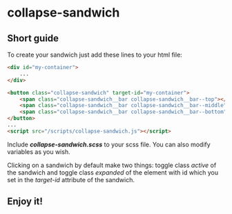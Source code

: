 # collapse-sandwich

## Short guide
To create your sandwich just add these lines to your html file:

```HTML
<div id="my-container">
    ...
</div>

<button class="collapse-sandwich" target-id="my-container">
    <span class="collapse-sandwich__bar collapse-sandwich__bar--top"></span>
    <span class="collapse-sandwich__bar collapse-sandwich__bar--middle"></span>
    <span class="collapse-sandwich__bar collapse-sandwich__bar--bottom"></span>
</button>
...
<script src="/scripts/collapse-sandwich.js"></script>
```

Include *__collapse-sandwich.scss__* to your scss file. You can also modify variables as you wish.

Clicking on a sandwich by default make two things: toggle class *active* of the sandwich and toggle class *expanded* of the element with id which you set in the *target-id* attribute of the sandwich.

## Enjoy it!